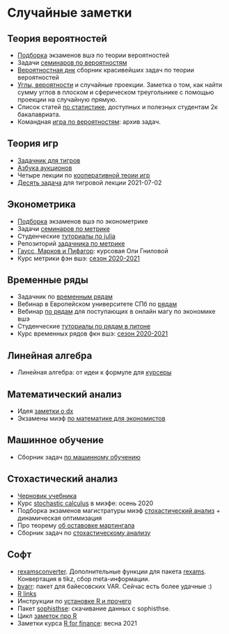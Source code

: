 # Случайные заметки

## Теория вероятностей

* [Подборка](https://github.com/bdemeshev/probability_hse_exams) экзаменов вшэ по теории вероятностей
* Задачи [семинаров по вероятностям](https://github.com/bdemeshev/probability_pro)
* [Вероятностная днк](https://github.com/bdemeshev/probability_dna) сборник красивейших задач по теории вероятностей
* [Углы, вероятности](https://github.com/bdemeshev/angles_probabilities) и случайные проекции. Заметка о том, как найти сумму углов в плоском и сферическом треугольнике с помощью проекции на случайную прямую.
* Список статей [по статистике](https://github.com/bdemeshev/stat_articles), доступных и полезных студентам 2к бакалавриата.
* Командная [игра по вероятностям](https://github.com/bdemeshev/probability_team_tour): архив задач.

## Теория игр

* [Задачник для тигров](https://github.com/bdemeshev/games_pset)
* [Азбука аукционов](https://github.com/bdemeshev/auction_azbuka/)
* Четыре лекции по [кооперативной теоии игр](https://github.com/bdemeshev/gt201/raw/master/coop_auction/coop_gt.pdf)
* [Десять задача](https://github.com/bdemeshev/tigers_lecture_2021-07-02) для тигровой лекции 2021-07-02

## Эконометрика

* [Подборка](https://github.com/bdemeshev/metrics_hse_exams) экзаменов вшэ по эконометрике
* Задачи [семинаров по метрике](https://github.com/bdemeshev/metrics_pro)
* Студенческие [туториалы по julia](https://github.com/bdemeshev/julia_metrics_tutorials)
* Репозиторий [задачника по метрике](https://github.com/bdemeshev/em_pset)
* [Гаусс, Марков и Пифагор](https://github.com/olyagnilova/gauss-markov-pythagoras): курсовая Оли Гниловой
* Курс метрики фэн вшэ: [сезон 2020-2021](https://github.com/bdemeshev/metrics_hse_2020_21)

## Временные ряды

* Задачник по [временным рядам](https://github.com/bdemeshev/ts_pset)
* Вебинар в Европейском университете СПб по [рядам](https://github.com/bdemeshev/webinar_eusp_forecasting_r_2021_03_13)
* Вебинар [по рядам](https://github.com/bdemeshev/webinar_forecast_ts_2021) для поступающих в онлайн магу по экономике вшэ
* Студенческие [туториалы по рядам в питоне](https://github.com/bdemeshev/tssp_tutorials_2020_21)
* Курс временных рядов фкн вшэ: [сезон 2020-2021](https://github.com/bdemeshev/tseries_hse_2020_21)

## Линейная алгебра
 
* Линейная алгебра: от идеи к формуле для [курсеры](https://github.com/bdemeshev/coursera_linal)

## Математический анализ

* Идея [заметки о dx](https://github.com/bdemeshev/show_me_dx)
* Экзамены миэф [по математике для экономистов](https://github.com/bdemeshev/matek_icef/raw/master/matmor_exams/matmor_exams.pdf)

## Машинное обучение

* Сборник задач [по машинному обучению](https://github.com/bdemeshev/mlearn_pro)

## Стохастический анализ

* [Черновик учебника](https://github.com/bdemeshev/sc_book)
* Курс [stochastic calculus](https://github.com/bdemeshev/icef_stocalc_2020_fall) в миэфе: осень 2020
* Подборка экзаменов магистратуры миэф [стохастический анализ](https://github.com/bdemeshev/sc401/blob/master/matek2_collect/matek2_collection.pdf) + динамическая оптимизация
* Про теорему [об оставовке мартингала](https://github.com/bdemeshev/sc401/raw/master/stop_theorem/stop_theorem_main.pdf)
* Сборник задач по [стохастическому анализу](https://github.com/bdemeshev/sc401/raw/master/sc_pset/sc_problems_main.pdf)

## Софт

* [rexamsconverter](https://github.com/bdemeshev/rexamsconverter). Дополнительные функции для пакета [rexams](http://www.r-exams.org/). Конвертация в tikz, сбор meta-информации. 
* [bvarr](https://github.com/bdemeshev/bvarr): пакет для байесовских VAR. Сейчас есть более удачные :)
* [R links](https://github.com/bdemeshev/r_links)
* Инструкции по [установке R и прочего](https://bdemeshev.github.io/installation/)
* Пакет [sophisthse](https://github.com/bdemeshev/sophisthse): скачивание данных с sophisthse.
* Цикл [заметок про R](https://github.com/bdemeshev/r_cycle)
* Заметки курса [R for finance](https://github.com/bdemeshev/icef_r4finance_2021): весна 2021


